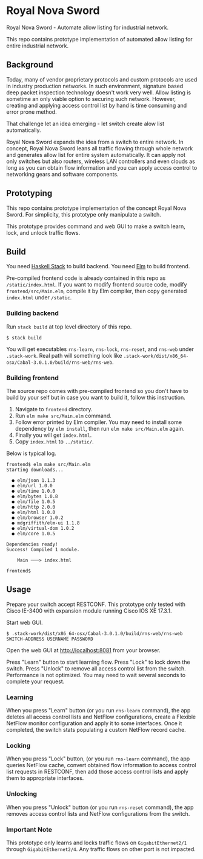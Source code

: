# Royal Nova Sword

Royal Nova Sword - Automate allow listing for industrial network.

This repo contains prototype implementation of automated allow listing for
entire industrial network.

## Background

Today, many of vendor proprietary protocols and custom protocols are used in
industry production networks.  In such environment, signature based deep packet
inspection technology doesn't work very well.  Allow listing is sometime an only
viable option to securing such network.  However, creating and applying access
control list by hand is time consuming and error prone method.

That challenge let an idea emerging - let switch create alow list automatically.

Royal Nova Sword expands the idea from a switch to entire network.  In concept,
Royal Nova Sword leans all traffic flowing through whole network and generates
allow list for entire system automatically.  It can apply not only switches but
also routers, wireless LAN controllers and even clouds as long as you can obtain
flow information and you can apply access control to networking gears and
software components.


## Prototyping

This repo contains prototype implementation of the concept Royal Nova Sword.
For simplicity, this prototype only manipulate a switch.

This prototype provides command and web GUI to make a switch learn, lock, and
unlock traffic flows.


## Build

You need [Haskell Stack](https://docs.haskellstack.org/en/stable/README/) to
build backend.  You need [Elm](https://elm-lang.org/) to build frontend.

Pre-compiled frontend code is already contained in this repo as
`/static/index.html`.  If you want to modify frontend source code, modify
`frontend/src/Main.elm`, compile it by Elm compiler, then copy generated
`index.html` under `/static`.


### Building backend

Run `stack build` at top level directory of this repo.

```shell-session
$ stack build
```

You will get executables `rns-learn`, `rns-lock`, `rns-reset`, and `rns-web` under `.stack-work`.  Real path will something look like `.stack-work/dist/x86_64-osx/Cabal-3.0.1.0/build/rns-web/rns-web`.


### Building frontend

The source repo comes with pre-compiled frontend so you don't have to build by
your self but in case you want to build it, follow this instruction.

1. Navigate to `frontend` directory.
1. Run `elm make src/Main.elm` command.
1. Follow error printed by Elm compiler.  You may need to install some
   dependency by `elm install`, then run `elm make src/Main.elm` again.
1. Finally you will get `index.html`.
1. Copy `index.html` to `../static/`.

Below is typical log.

```shell-session
frontend$ elm make src/Main.elm
Starting downloads...

  ● elm/json 1.1.3
  ● elm/url 1.0.0
  ● elm/time 1.0.0
  ● elm/bytes 1.0.8
  ● elm/file 1.0.5
  ● elm/http 2.0.0
  ● elm/html 1.0.0
  ● elm/browser 1.0.2
  ● mdgriffith/elm-ui 1.1.8
  ● elm/virtual-dom 1.0.2
  ● elm/core 1.0.5

Dependencies ready!
Success! Compiled 1 module.

    Main ───> index.html

frontend$
```

## Usage

Prepare your switch accept RESTCONF.  This prototype only tested with Cisco
IE-3400 with expansion module running Cisco IOS XE 17.3.1.

Start web GUI.

```shell-session
$ .stack-work/dist/x86_64-osx/Cabal-3.0.1.0/build/rns-web/rns-web SWITCH-ADDRESS USERNAME PASSWORD

```

Open the web GUI at [http://localhost:8081](http://localhost:8081/) from your
browser.

Press "Learn" button to start learning flow.  Press "Lock" to lock down the
switch.  Press "Unlock" to remove all access control list from the switch.
Performance is not optimized.  You may need to wait several seconds to complete
your request.


### Learning

When you press "Learn" button (or you run `rns-learn` command), the app deletes
all access control lists and NetFlow configurations, create a Flexible NetFlow
monitor configuration and apply it to some interfaces.  Once it completed, the
switch stats populating a custom NetFlow record cache.


### Locking

When you press "Lock" button, (or you run `rns-learn` command), the app queries
NetFlow cache, convert obtained flow information to access control list requests
in RESTCONF, then add those access control lists and apply them to appropriate
interfaces.


### Unlocking

When you press "Unlock" button (or you run `rns-reset` command), the app removes
access control lists and NetFlow configurations from the switch.


### Important Note

This prototype only learns and locks traffic flows on `GigabitEthernet2/1`
through `GigabitEthernet2/4`.  Any traffic flows on other port is not impacted.